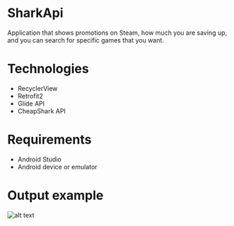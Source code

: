 # SharkApi

Application that shows promotions on Steam, how much you are saving up, and you can search for specific games that you want.

# Technologies

* RecyclerView
* Retrofit2
* Glide API
* CheapShark API

# Requirements

* Android Studio
* Android device or emulator

# Output example

![alt text](../master/app/src/main/res/drawable/screenshot.PNG)
